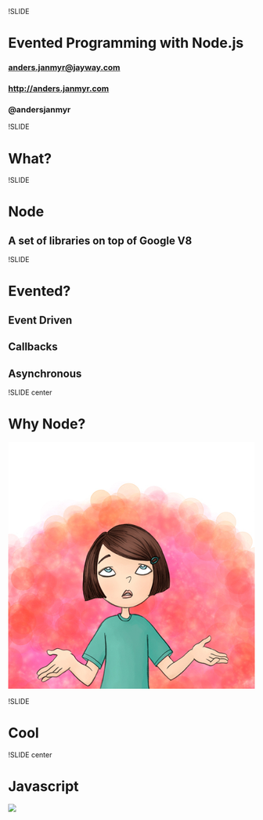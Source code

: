 !SLIDE 
# Evented Programming with Node.js #
### anders.janmyr@jayway.com
### http://anders.janmyr.com
### @andersjanmyr

!SLIDE 
# What?


!SLIDE 
# Node
## A set of libraries on top of Google V8

!SLIDE 

# Evented?

## Event Driven
## Callbacks
## Asynchronous

!SLIDE center

# Why Node?
![Why](why.jpg)

!SLIDE 

# Cool

!SLIDE center 

# Javascript
<img src='/image/slides/turtles-all-the-way-down.png'></img>














